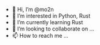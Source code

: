 - 👋 Hi, I’m @mo2n
- 👀 I’m interested in Python, Rust
- 🌱 I’m currently learning Rust
- 💞️ I’m looking to collaborate on ...
- 📫 How to reach me ...

<!---
mo2n/mo2n is a ✨ special ✨ repository because its `README.md` (this file) appears on your GitHub profile.
You can click the Preview link to take a look at your changes.
--->
